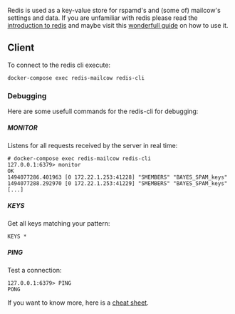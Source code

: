 Redis is used as a key-value store for rspamd's and (some of) mailcow's settings and data. If you are unfamiliar with redis please read the [introduction to redis](https://redis.io/topics/introduction) and maybe visit this [wonderfull guide](http://try.redis.io/) on how to use it.

## Client

To connect to the redis cli execute:

```
docker-compose exec redis-mailcow redis-cli
```

### Debugging

Here are some usefull commands for the redis-cli for debugging:

##### MONITOR

Listens for all requests received by the server in real time:

```
# docker-compose exec redis-mailcow redis-cli
127.0.0.1:6379> monitor
OK
1494077286.401963 [0 172.22.1.253:41228] "SMEMBERS" "BAYES_SPAM_keys"
1494077288.292970 [0 172.22.1.253:41229] "SMEMBERS" "BAYES_SPAM_keys"
[...]
```

##### KEYS

Get all keys matching your pattern:

```
KEYS *
```

##### PING

Test a connection:

```
127.0.0.1:6379> PING
PONG
```

If you want to know more, here is a [cheat sheet](https://www.cheatography.com/tasjaevan/cheat-sheets/redis/).

